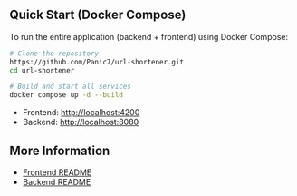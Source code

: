 ## Quick Start (Docker Compose)

To run the entire application (backend + frontend) using Docker Compose:

```sh
# Clone the repository
https://github.com/Panic7/url-shortener.git
cd url-shortener

# Build and start all services
docker compose up -d --build
```

- Frontend: [http://localhost:4200](http://localhost:4200)
- Backend: [http://localhost:8080](http://localhost:8080)

## More Information

- [Frontend README](./frontend/README.md) 
- [Backend README](./backend/README.md) 


